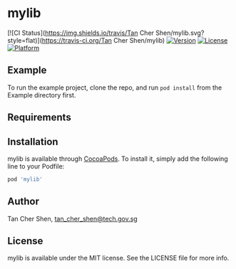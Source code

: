 # mylib

[![CI Status](https://img.shields.io/travis/Tan Cher Shen/mylib.svg?style=flat)](https://travis-ci.org/Tan Cher Shen/mylib)
[![Version](https://img.shields.io/cocoapods/v/mylib.svg?style=flat)](https://cocoapods.org/pods/mylib)
[![License](https://img.shields.io/cocoapods/l/mylib.svg?style=flat)](https://cocoapods.org/pods/mylib)
[![Platform](https://img.shields.io/cocoapods/p/mylib.svg?style=flat)](https://cocoapods.org/pods/mylib)

## Example

To run the example project, clone the repo, and run `pod install` from the Example directory first.

## Requirements

## Installation

mylib is available through [CocoaPods](https://cocoapods.org). To install
it, simply add the following line to your Podfile:

```ruby
pod 'mylib'
```

## Author

Tan Cher Shen, tan_cher_shen@tech.gov.sg

## License

mylib is available under the MIT license. See the LICENSE file for more info.

